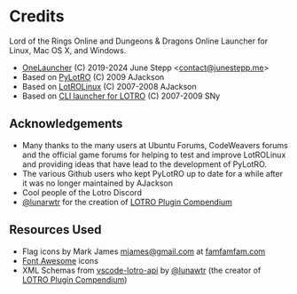 # Credits

Lord of the Rings Online and Dungeons & Dragons Online
Launcher for Linux, Mac OS X, and Windows.

- [OneLauncher](https://github.com/JuneStepp/OneLauncher)
  (C) 2019-2024 June Stepp \<contact@junestepp.me\>
- Based on [PyLotRO](https://github.com/nwestfal/pylotro)
  (C) 2009 AJackson
- Based on [LotROLinux](https://web.archive.org/web/20120424132519/http://www.lotrolinux.com/)
  (C) 2007-2008 AJackson
- Based on [CLI launcher for LOTRO](https://sny.name/LOTRO/)
  (C) 2007-2009 SNy

## Acknowledgements

- Many thanks to the many users at Ubuntu Forums,
  CodeWeavers forums and the official game forums
  for helping to test and improve LotROLinux and
  providing ideas that have lead to the development
  of PyLotRO.
- The various Github users who kept PyLotRO up to date for a while after it was no longer maintained by AJackson
- Cool people of the Lotro Discord
- [@lunarwtr](https://github.com/lunarwtr) for the creation of [LOTRO Plugin Compendium](https://www.lotrointerface.com/downloads/info663-LOTROPluginCompendium.html)

## Resources Used

- Flag icons by Mark James <mjames@gmail.com> at [famfamfam.com](http://www.famfamfam.com/lab/icons/flags/)
- [Font Awesome](https://fontawesome.com) icons
- XML Schemas from [vscode-lotro-api](https://github.com/lunarwtr/vscode-lotro-api) by [@lunawtr](https://github.com/lunarwtr) (the creator of [LOTRO Plugin Compendium](https://www.lotrointerface.com/downloads/info663-LOTROPluginCompendium.html))

